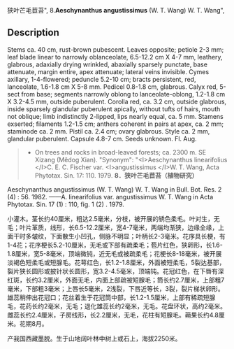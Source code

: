 狭叶芒毛苣苔",
8.**Aeschynanthus angustissimus** (W. T. Wang) W. T. Wang",

## Description
Stems ca. 40 cm, rust-brown pubescent. Leaves opposite; petiole 2-3 mm; leaf blade linear to narrowly oblanceolate, 6.5-12.2 cm X 4-7 mm, leathery, glabrous, adaxially drying wrinkled, abaxially sparsely punctate, base attenuate, margin entire, apex attenuate; lateral veins invisible. Cymes axillary, 1-4-flowered; peduncle 5.2-10 cm; bracts persistent, red, lanceolate, 1.6-1.8 cm X 5-8 mm. Pedicel 0.8-1.8 cm, glabrous. Calyx red, 5-sect from base; segments narrowly oblong to lanceolate-oblong, 1.2-1.8 cm X 3.2-4.5 mm, outside puberulent. Corolla red, ca. 3.2 cm, outside glabrous, inside sparsely glandular puberulent apically, without tufts of hairs, mouth not oblique; limb indistinctly 2-lipped, lips nearly equal, ca. 5 mm. Stamens exserted; filaments 1.2-1.5 cm; anthers coherent in pairs at apex, ca. 2 mm; staminode ca. 2 mm. Pistil ca. 2.4 cm; ovary glabrous. Style ca. 2 mm, glandular puberulent. Capsule 4.8-7 cm. Seeds unknown. Fl. Aug.

> * On trees and rocks in broad-leaved forests; ca. 2300 m. SE Xizang (Mêdog Xian).
  "Synonym": "&lt;I&gt;Aeschynanthus linearifolius &lt;/I&gt;C. E. C. Fischer var. &lt;I&gt;angustissimus &lt;/I&gt;W. T. Wang, Acta Phytotax. Sin. 17: 110. 1979.
**8．狭叶芒毛苣苔（植物研究）**

Aeschynanthus angustissimus (W. T. Wang) W. T. Wang in Bull. Bot. Res. 2 (4) : 56. 1982. ——A. linearifolius var. angustissimus W. T. Wang in Acta Phytotax. Sin. 17 (1) : 110, fig. 1 (2) . 1979.

小灌木。茎长约40厘米，粗达2.5毫米，分枝，被开展的锈色柔毛。叶对生，无毛；叶片革质，线形，长6.5-12.2厘米，宽4-7毫米，两端均渐狭，边缘全缘，上面干时多皱纹，下面散生小凹孔，侧脉不明显；叶柄长2-3毫米。花序具长梗，有1-4花；花序梗长5.2-10厘米，无毛或下部有疏柔毛；苞片红色，狭卵形，长1.6-1.8厘米，宽5-8毫米，顶端微钝，近无毛或被疏柔毛；花梗长8-18毫米，被开展淡褐色短柔毛或短腺毛。花萼红色，长1.2-1.8厘米，外面被短柔毛，5裂达基部，裂片狭长圆形或披针状长圆形，宽3.2-4.5毫米，顶端钝。花冠红色，在下唇有深红斑，长约3.2厘米，外面无毛，内面上部疏被短腺毛；筒长约2.7厘米，上部粗7毫米，下部粗3毫米；上唇长5毫米，2浅裂，下唇近等长，3裂，裂片梯状卵形。雄蕊稍伸出花冠口；花丝着生于花冠筒中部，长1.2-1.5厘米，上部有稀疏短腺毛，花药长约2毫米，无毛；退化雄蕊长约2毫米，无毛。花盘环状，高约2毫米。雌蕊长约2.4厘米，子房线形，长2.2厘米，无毛，花柱有短腺毛。蒴果长约4.8厘米。花期8月。

产我国西藏墨脱。生于山地阔叶林中树上或石上，海拔2250米。
